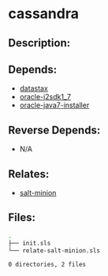 # cassandra

## Description:



## Depends:

  -  [datastax](/salt/datastax)
  -  [oracle-j2sdk1\_7](/salt/oracle-j2sdk1_7)
  -  [oracle-java7-installer](/salt/oracle-java7-installer)

## Reverse Depends:

  -  N/A

## Relates:

  -  [salt-minion](/salt/salt-minion)

## Files:

```bash
.
├── init.sls
└── relate-salt-minion.sls

0 directories, 2 files
```
